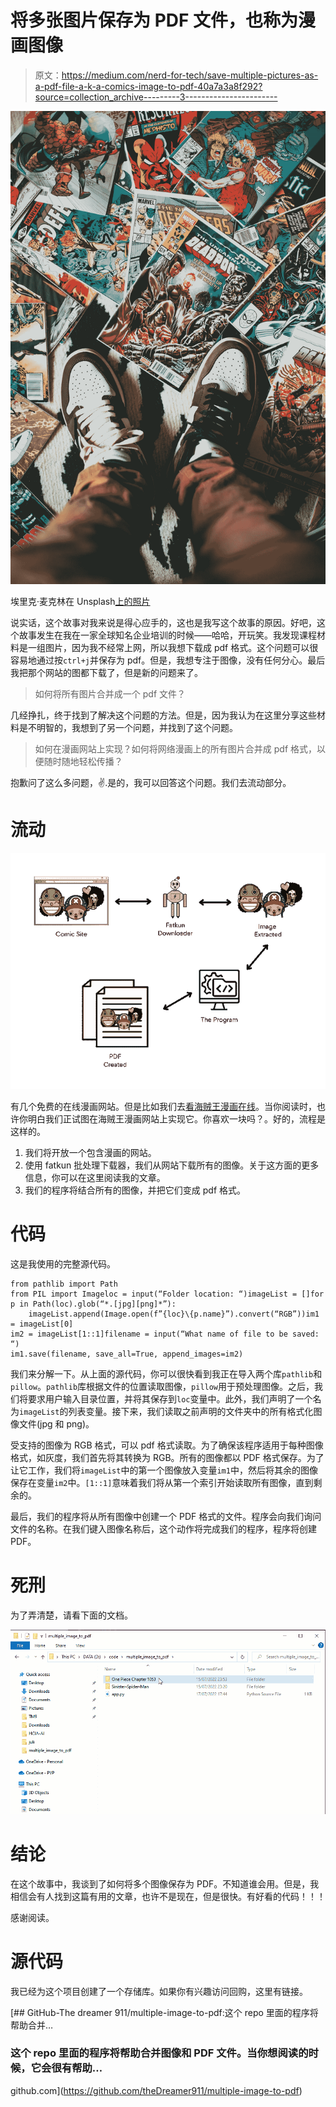 # 将多张图片保存为 PDF 文件，也称为漫画图像

> 原文：<https://medium.com/nerd-for-tech/save-multiple-pictures-as-a-pdf-file-a-k-a-comics-image-to-pdf-40a7a3a8f292?source=collection_archive---------3----------------------->

![](img/6b97cbf67015226a2b2fbdceeb4add2e.png)

埃里克·麦克林在 Unsplash[上的照片](https://unsplash.com/s/photos/comics?utm_source=unsplash&utm_medium=referral&utm_content=creditCopyText)

说实话，这个故事对我来说是得心应手的，这也是我写这个故事的原因。好吧，这个故事发生在我在一家全球知名企业培训的时候——哈哈，开玩笑。我发现课程材料是一组图片，因为我不经常上网，所以我想下载成 pdf 格式。这个问题可以很容易地通过按`ctrl+j`并保存为 pdf。但是，我想专注于图像，没有任何分心。最后我把那个网站的图都下载了，但是新的问题来了。

> 如何将所有图片合并成一个 pdf 文件？

几经挣扎，终于找到了解决这个问题的方法。但是，因为我认为在这里分享这些材料是不明智的，我想到了另一个问题，并找到了这个问题。

> 如何在漫画网站上实现？如何将网络漫画上的所有图片合并成 pdf 格式，以便随时随地轻松传播？

抱歉问了这么多问题，✌.是的，我可以回答这个问题。我们去流动部分。

# 流动

![](img/0d5e84fe2ada4413c49409fd8a46f63b.png)

有几个免费的在线漫画网站。但是比如我们去[看海贼王漫画在线](https://ww9.readonepiece.com/)。当你阅读时，也许你明白我们正试图在海贼王漫画网站上实现它。你喜欢一块吗？。好的，流程是这样的。

1.  我们将开放一个包含漫画的网站。
2.  使用 fatkun 批处理下载器，我们从网站下载所有的图像。关于这方面的更多信息，你可以在这里阅读我的文章。
3.  我们的程序将结合所有的图像，并把它们变成 pdf 格式。

# 代码

这是我使用的完整源代码。

```
from pathlib import Path
from PIL import Imageloc = input(“Folder location: “)imageList = []for p in Path(loc).glob(“*.[jpg][png]*”):
    imageList.append(Image.open(f”{loc}\{p.name}”).convert(“RGB”))im1 = imageList[0]
im2 = imageList[1::1]filename = input(“What name of file to be saved: “)
im1.save(filename, save_all=True, append_images=im2)
```

我们来分解一下。从上面的源代码，你可以很快看到我正在导入两个库`pathlib`和`pillow`。`pathlib`库根据文件的位置读取图像，`pillow`用于预处理图像。之后，我们将要求用户输入目录位置，并将其保存到`loc`变量中。此外，我们声明了一个名为`imageList`的列表变量。接下来，我们读取之前声明的文件夹中的所有格式化图像文件(jpg 和 png)。

受支持的图像为 RGB 格式，可以 pdf 格式读取。为了确保该程序适用于每种图像格式，如灰度，我们首先将其转换为 RGB。所有的图像都以 PDF 格式保存。为了让它工作，我们将`imageList`中的第一个图像放入变量`im1`中，然后将其余的图像保存在变量`im2`中。`[1::1]`意味着我们将从第一个索引开始读取所有图像，直到剩余的。

最后，我们的程序将从所有图像中创建一个 PDF 格式的文件。程序会向我们询问文件的名称。在我们键入图像名称后，这个动作将完成我们的程序，程序将创建 PDF。

# 死刑

为了弄清楚，请看下面的文档。

![](img/d3e1ecc27801d0a983d61b9c6494c9fb.png)

# 结论

在这个故事中，我谈到了如何将多个图像保存为 PDF。不知道谁会用。但是，我相信会有人找到这篇有用的文章，也许不是现在，但是很快。有好看的代码！！！

感谢阅读。

# 源代码

我已经为这个项目创建了一个存储库。如果你有兴趣访问回购，这里有链接。

[](https://github.com/theDreamer911/multiple-image-to-pdf) [## GitHub-The dreamer 911/multiple-image-to-pdf:这个 repo 里面的程序将帮助合并…

### 这个 repo 里面的程序将帮助合并图像和 PDF 文件。当你想阅读的时候，它会很有帮助…

github.com](https://github.com/theDreamer911/multiple-image-to-pdf)